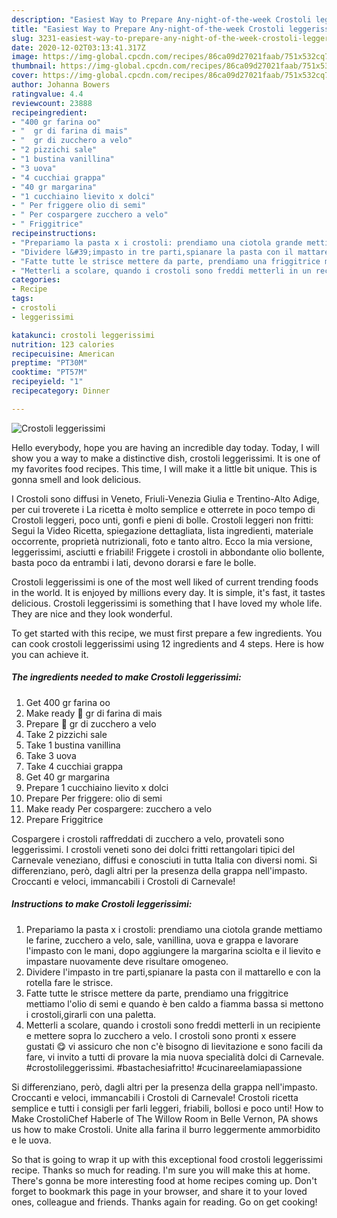 ```yaml
---
description: "Easiest Way to Prepare Any-night-of-the-week Crostoli leggerissimi"
title: "Easiest Way to Prepare Any-night-of-the-week Crostoli leggerissimi"
slug: 3231-easiest-way-to-prepare-any-night-of-the-week-crostoli-leggerissimi
date: 2020-12-02T03:13:41.317Z
image: https://img-global.cpcdn.com/recipes/86ca09d27021faab/751x532cq70/crostoli-leggerissimi-recipe-main-photo.jpg
thumbnail: https://img-global.cpcdn.com/recipes/86ca09d27021faab/751x532cq70/crostoli-leggerissimi-recipe-main-photo.jpg
cover: https://img-global.cpcdn.com/recipes/86ca09d27021faab/751x532cq70/crostoli-leggerissimi-recipe-main-photo.jpg
author: Johanna Bowers
ratingvalue: 4.4
reviewcount: 23888
recipeingredient:
- "400 gr farina oo"
- "  gr di farina di mais"
- "  gr di zucchero a velo"
- "2 pizzichi sale"
- "1 bustina vanillina"
- "3 uova"
- "4 cucchiai grappa"
- "40 gr margarina"
- "1 cucchiaino lievito x dolci"
- " Per friggere olio di semi"
- " Per cospargere zucchero a velo"
- " Friggitrice"
recipeinstructions:
- "Prepariamo la pasta x i crostoli: prendiamo una ciotola grande mettiamo le farine, zucchero a velo, sale, vanillina, uova e grappa e lavorare l&#39;impasto con le mani, dopo aggiungere la margarina sciolta e il lievito e impastare nuovamente deve risultare omogeneo."
- "Dividere l&#39;impasto in tre parti,spianare la pasta con il mattarello e con la rotella fare le strisce."
- "Fatte tutte le strisce mettere da parte, prendiamo una friggitrice mettiamo l&#39;olio di semi e quando è ben caldo a fiamma bassa si mettono i crostoli,girarli con una paletta."
- "Metterli a scolare, quando i crostoli sono freddi metterli in un recipiente e mettere sopra lo zucchero a velo. I crostoli sono pronti x essere gustati 😋 vi assicuro che non c&#39;è bisogno di lievitazione e sono facili da fare, vi invito a tutti di provare la mia nuova specialità dolci di Carnevale. #crostolileggerissimi. #bastachesiafritto! #cucinareelamiapassione"
categories:
- Recipe
tags:
- crostoli
- leggerissimi

katakunci: crostoli leggerissimi 
nutrition: 123 calories
recipecuisine: American
preptime: "PT30M"
cooktime: "PT57M"
recipeyield: "1"
recipecategory: Dinner

---
```



![Crostoli leggerissimi](https://img-global.cpcdn.com/recipes/86ca09d27021faab/751x532cq70/crostoli-leggerissimi-recipe-main-photo.jpg)

Hello everybody, hope you are having an incredible day today. Today, I will show you a way to make a distinctive dish, crostoli leggerissimi. It is one of my favorites food recipes. This time, I will make it a little bit unique. This is gonna smell and look delicious.

I Crostoli sono diffusi in Veneto, Friuli-Venezia Giulia e Trentino-Alto Adige, per cui troverete i La ricetta è molto semplice e otterrete in poco tempo di Crostoli leggeri, poco unti, gonfi e pieni di bolle. Crostoli leggeri non fritti: Segui la Video Ricetta, spiegazione dettagliata, lista ingredienti, materiale occorrente, proprietà nutrizionali, foto e tanto altro. Ecco la mia versione, leggerissimi, asciutti e friabili! Friggete i crostoli in abbondante olio bollente, basta poco da entrambi i lati, devono dorarsi e fare le bolle.

Crostoli leggerissimi is one of the most well liked of current trending foods in the world. It is enjoyed by millions every day. It is simple, it's fast, it tastes delicious. Crostoli leggerissimi is something that I have loved my whole life. They are nice and they look wonderful.


To get started with this recipe, we must first prepare a few ingredients. You can cook crostoli leggerissimi using 12 ingredients and 4 steps. Here is how you can achieve it.

<!--inarticleads1-->

##### The ingredients needed to make Crostoli leggerissimi:

1. Get 400 gr farina oo
1. Make ready  💯 gr di farina di mais
1. Prepare  💯 gr di zucchero a velo
1. Take 2 pizzichi sale
1. Take 1 bustina vanillina
1. Take 3 uova
1. Take 4 cucchiai grappa
1. Get 40 gr margarina
1. Prepare 1 cucchiaino lievito x dolci
1. Prepare  Per friggere: olio di semi
1. Make ready  Per cospargere: zucchero a velo
1. Prepare  Friggitrice


Cospargere i crostoli raffreddati di zucchero a velo, provateli sono leggerissimi. I crostoli veneti sono dei dolci fritti rettangolari tipici del Carnevale veneziano, diffusi e conosciuti in tutta Italia con diversi nomi. Si differenziano, però, dagli altri per la presenza della grappa nell&#39;impasto. Croccanti e veloci, immancabili i Crostoli di Carnevale! 

<!--inarticleads2-->

##### Instructions to make Crostoli leggerissimi:

1. Prepariamo la pasta x i crostoli: prendiamo una ciotola grande mettiamo le farine, zucchero a velo, sale, vanillina, uova e grappa e lavorare l&#39;impasto con le mani, dopo aggiungere la margarina sciolta e il lievito e impastare nuovamente deve risultare omogeneo.
1. Dividere l&#39;impasto in tre parti,spianare la pasta con il mattarello e con la rotella fare le strisce.
1. Fatte tutte le strisce mettere da parte, prendiamo una friggitrice mettiamo l&#39;olio di semi e quando è ben caldo a fiamma bassa si mettono i crostoli,girarli con una paletta.
1. Metterli a scolare, quando i crostoli sono freddi metterli in un recipiente e mettere sopra lo zucchero a velo. I crostoli sono pronti x essere gustati 😋 vi assicuro che non c&#39;è bisogno di lievitazione e sono facili da fare, vi invito a tutti di provare la mia nuova specialità dolci di Carnevale. #crostolileggerissimi. #bastachesiafritto! #cucinareelamiapassione


Si differenziano, però, dagli altri per la presenza della grappa nell&#39;impasto. Croccanti e veloci, immancabili i Crostoli di Carnevale! Crostoli ricetta semplice e tutti i consigli per farli leggeri, friabili, bollosi e poco unti! How to Make CrostoliChef Haberle of The Willow Room in Belle Vernon, PA shows us how to make Crostoli. Unite alla farina il burro leggermente ammorbidito e le uova. 

So that is going to wrap it up with this exceptional food crostoli leggerissimi recipe. Thanks so much for reading. I'm sure you will make this at home. There's gonna be more interesting food at home recipes coming up. Don't forget to bookmark this page in your browser, and share it to your loved ones, colleague and friends. Thanks again for reading. Go on get cooking!
